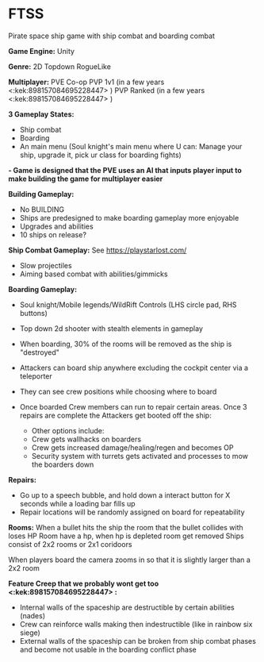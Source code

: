 # FTSS
Pirate space ship game with ship combat and boarding combat

**Game Engine:**
Unity


**Genre:**
2D Topdown RogueLike 

**Multiplayer:**
PVE Co-op
PVP 1v1 (in a few years <:kek:898157084695228447> )
PVP Ranked (in a few years <:kek:898157084695228447> )

**3 Gameplay States:**
- Ship combat
- Boarding
- An main menu (Soul knight's main menu where U can: Manage your ship, upgrade it, pick ur class for boarding fights)


**- Game is designed that the PVE uses an AI that inputs player input to make building the game for multiplayer easier**

**Building Gameplay:**
- No BUILDING
- Ships are predesigned to make boarding gameplay more enjoyable
- Upgrades and abilities
- 10 ships on release?


**Ship Combat Gameplay:**
See https://playstarlost.com/
- Slow projectiles
- Aiming based combat with abilities/gimmicks



**Boarding Gameplay:**
- Soul knight/Mobile legends/WildRift Controls (LHS circle pad, RHS buttons)
- Top down 2d shooter with stealth elements in gameplay

- When boarding, 30% of the rooms will be removed as the ship is "destroyed"

- Attackers can board ship anywhere excluding the cockpit center via a teleporter
- They can see crew positions while choosing where to board

- Once boarded Crew members can run to repair certain areas. Once 3 repairs are complete the Attackers get booted off the ship:
   - Other options include:
   - Crew gets wallhacks on boarders
   - Crew gets increased damage/healing/regen and becomes OP
   - Security system with turrets gets activated and processes to mow the boarders down

**Repairs:**
- Go up to a speech bubble, and hold down a interact button for X seconds while a loading bar fills up
- Repair locations will be randomly assigned on board for repeatability

**Rooms:**
When a bullet hits the ship the room that the bullet collides with loses HP
Room have a hp, when hp is depleted room get removed
Ships consist of 2x2 rooms or 2x1 coridoors

When players board the camera zooms in so that it is slightly larger than a 2x2 room




**Feature Creep that we probably wont get too <:kek:898157084695228447> :**
- Internal walls of the spaceship are destructible by certain abilities (nades)
- Crew can reinforce walls making then indestructible (like in rainbow six siege)
- External walls of the spaceship can be broken from ship combat phases and become not usable in the boarding conflict phase

